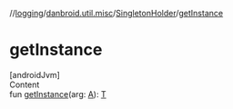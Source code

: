 //[logging](../../../index.md)/[danbroid.util.misc](../index.md)/[SingletonHolder](index.md)/[getInstance](get-instance.md)



# getInstance  
[androidJvm]  
Content  
fun [getInstance](get-instance.md)(arg: [A](index.md)): [T](index.md)  



